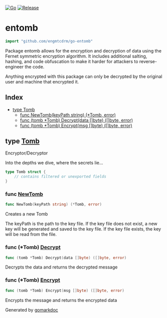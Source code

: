 <!-- Code generated by gomarkdoc. DO NOT EDIT -->

[![Go](https://github.com/engmtcdrm/go-entomb/actions/workflows/build.yml/badge.svg)](https://github.com/engmtcdrm/go-entomb/actions/workflows/build.yml)
[![Release](https://img.shields.io/github/v/release/engmtcdrm/go-entomb.svg?label=Latest%20Release)](https://github.com/engmtcdrm/go-entomb/releases/latest)

# entomb

```go
import "github.com/engmtcdrm/go-entomb"
```

Package entomb allows for the encryption and decryption of data using the Fernet symmetric encryption algorithm. It includes additional salting, hashing, and code obfuscation to make it harder for attackers to reverse\-engineer the code.

Anything encrypted with this package can only be decrypted by the original user and machine that encrypted it.

## Index

- [type Tomb](<#Tomb>)
  - [func NewTomb\(keyPath string\) \(\*Tomb, error\)](<#NewTomb>)
  - [func \(tomb \*Tomb\) Decrypt\(data \[\]byte\) \(\[\]byte, error\)](<#Tomb.Decrypt>)
  - [func \(tomb \*Tomb\) Encrypt\(msg \[\]byte\) \(\[\]byte, error\)](<#Tomb.Encrypt>)


<a name="Tomb"></a>
## type [Tomb](<https://github.com/engmtcdrm/go-entomb/blob/master/entomb.go#L183-L186>)

Encryptor/Decryptor

Into the depths we dive, where the secrets lie...

```go
type Tomb struct {
    // contains filtered or unexported fields
}
```

<a name="NewTomb"></a>
### func [NewTomb](<https://github.com/engmtcdrm/go-entomb/blob/master/entomb.go#L193>)

```go
func NewTomb(keyPath string) (*Tomb, error)
```

Creates a new Tomb

The keyPath is the path to the key file. If the key file does not exist, a new key will be generated and saved to the key file. If the key file exists, the key will be read from the file.

<a name="Tomb.Decrypt"></a>
### func \(\*Tomb\) [Decrypt](<https://github.com/engmtcdrm/go-entomb/blob/master/entomb.go#L259>)

```go
func (tomb *Tomb) Decrypt(data []byte) ([]byte, error)
```

Decrypts the data and returns the decrypted message

<a name="Tomb.Encrypt"></a>
### func \(\*Tomb\) [Encrypt](<https://github.com/engmtcdrm/go-entomb/blob/master/entomb.go#L228>)

```go
func (tomb *Tomb) Encrypt(msg []byte) ([]byte, error)
```

Encrypts the message and returns the encrypted data

Generated by [gomarkdoc](<https://github.com/princjef/gomarkdoc>)
